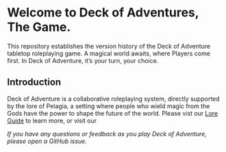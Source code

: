 # Welcome to Deck of Adventures, The Game. 

This repository establishes the version history of the Deck of Adventure tabletop roleplaying game. A magical world awaits, where Players come first. In Deck of Adventure, it’s your turn, your choice.

## Introduction

Deck of Adventure is a collaborative roleplaying system, directly supported by the lore of Pelagia, a setting where people who wield magic from the Gods have the power to shape the future of the world. Please vist our [Lore Guide](./2_Lore/Pelagia/01_Introduction.md) to learn more, or visit our

*If you have any questions or feedback as you play Deck of Adventure, please open a GitHub issue.*
